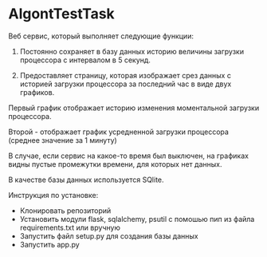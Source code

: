 # AlgontTestTask

Веб сервис, который выполняет следующие функции:

1. Постоянно сохраняет в базу данных историю величины загрузки процессора с интервалом в 5 секунд.

2. Предоставляет страницу, которая изображает срез данных с историей загрузки процессора за последний час в виде двух графиков.

Первый график отображает историю изменения моментальной загрузки процессора.

Второй - отображает график усредненной загрузки процессора (среднее значение за 1 минуту)

В случае, если сервис на какое-то время был выключен, на графиках видны пустые промежутки времени, для которых нет данных.

В качестве базы данных используется SQlite.


Инструкция по установке:
- Клонировать репозиторий
- Установить модули flask, sqlalchemy, psutil с помошью пип из файла requirements.txt или вручную
- Запустить файл setup.py для создания базы данных 
- Запустить app.py